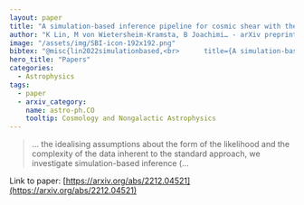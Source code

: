 ```yaml
---
layout: paper
title: "A simulation-based inference pipeline for cosmic shear with the Kilo-Degree Survey"
author: "K Lin, M von Wietersheim-Kramsta, B Joachimi… - arXiv preprint arXiv …, 2022 - arxiv.org"
image: "/assets/img/SBI-icon-192x192.png"
bibtex: "@misc{lin2022simulationbased,<br>      title={A simulation-based inference pipeline for cosmic shear with the Kilo-Degree Survey}, <br>      author={Kiyam Lin and Maximilian von Wietersheim-Kramsta and Benjamin Joachimi and Stephen Feeney},<br>      year={2022},<br>      eprint={2212.04521},<br>      archivePrefix={arXiv},<br>      primaryClass={astro-ph.CO}<br>}"
hero_title: "Papers"
categories:
  - Astrophysics
tags:
  - paper
  - arxiv_category:
    name: astro-ph.CO
    tooltip: Cosmology and Nongalactic Astrophysics
---
```

>… the idealising assumptions about the form of the likelihood and the complexity of the data inherent to the standard approach, we investigate simulation-based inference (…

Link to paper: [https://arxiv.org/abs/2212.04521](https://arxiv.org/abs/2212.04521)


